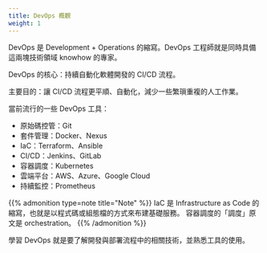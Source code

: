 ```yaml
---
title: DevOps 概觀
weight: 1
---
```


DevOps 是 Development + Operations 的縮寫。DevOps 工程師就是同時具備這兩塊技術領域 knowhow 的專家。

DevOps 的核心：持續自動化軟體開發的 CI/CD 流程。

主要目的：讓 CI/CD 流程更平順、自動化，減少一些繁瑣重複的人工作業。

當前流行的一些 DevOps 工具：

- 原始碼控管：Git
- 套件管理：Docker、Nexus
- IaC：Terraform、Ansible
- CI/CD：Jenkins、GitLab
- 容器調度：Kubernetes 
- 雲端平台：AWS、Azure、Google Cloud
- 持續監控：Prometheus

{{% admonition type=note title="Note" %}}
IaC 是 Infrastructure as Code 的縮寫，也就是以程式碼或組態檔的方式來布建基礎服務。
    容器調度的「調度」原文是 orchestration。
{{% /admonition %}}

學習 DevOps 就是要了解開發與部署流程中的相關技術，並熟悉工具的使用。